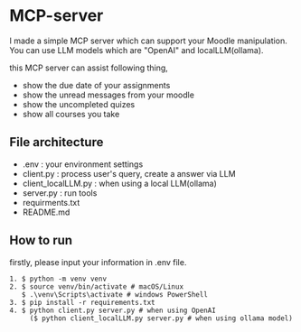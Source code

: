 # MCP-server
I made a simple MCP server which can support your Moodle manipulation.
You can use LLM models which are "OpenAI" and localLLM(ollama).

this MCP server can assist following thing,
- show the due date of your assignments
- show the unread messages from your moodle
- show the uncompleted quizes
- show all courses you take


## File architecture
- .env : your environment settings
- client.py   : process user's query, create a answer via LLM
- client_localLLM.py   : when using a local LLM(ollama) 
- server.py : run tools
- requirments.txt  
- README.md


## How to run
firstly, please input your information in .env file.
```
1. $ python -m venv venv
2. $ source venv/bin/activate # macOS/Linux
   $ .\venv\Scripts\activate # windows PowerShell
3. $ pip install -r requirements.txt
4. $ python client.py server.py # when using OpenAI
     ($ python client_localLLM.py server.py # when using ollama model)
```

